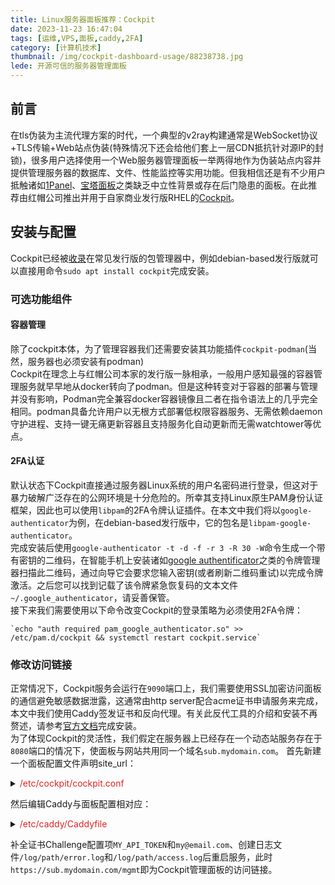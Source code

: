 ```yaml
---
title: Linux服务器面板推荐：Cockpit
date: 2023-11-23 16:47:04
tags: [运维,VPS,面板,caddy,2FA]
category: [计算机技术]
thumbnail: /img/cockpit-dashboard-usage/88238738.jpg
lede: 开源可信的服务器管理面板  
---
```

## 前言
在tls伪装为主流代理方案的时代，一个典型的v2ray构建通常是WebSocket协议+TLS传输+Web站点伪装(特殊情况下还会给他们套上一层CDN抵抗针对源IP的封锁)，很多用户选择使用一个Web服务器管理面板一举两得地作为伪装站点内容并提供管理服务器的数据库、文件、性能监控等实用功能。但我相信还是有不少用户抵触诸如[1Panel](https://1panel.cn/)、[宝塔面板](https://www.bt.cn/)之类缺乏中立性背景或存在后门隐患的面板。在此推荐由红帽公司推出并用于自家商业发行版RHEL的[Cockpit](https://cockpit-project.org/)。  

## 安装与配置
Cockpit已经被[收录](https://cockpit-project.org/running.html)在常见发行版的包管理器中，例如debian-based发行版就可以直接用命令`sudo apt install cockpit`完成安装。

### 可选功能组件
#### 容器管理
除了cockpit本体，为了管理容器我们还需要安装其功能插件`cockpit-podman`(当然，服务器也必须安装有podman)  
Cockpit在理念上与红帽公司本家的发行版一脉相承，一般用户感知最强的容器管理服务就早早地从docker转向了podman。但是这种转变对于容器的部署与管理并没有影响，Podman完全兼容docker容器镜像且二者在指令语法上的几乎完全相同。podman具备允许用户以无根方式部署低权限容器服务、无需依赖daemon守护进程、支持一键无痛更新容器且支持服务化自动更新而无需watchtower等优点。  

#### 2FA认证
默认状态下Cockpit直接通过服务器Linux系统的用户名密码进行登录，但这对于暴力破解广泛存在的公网环境是十分危险的。所幸其支持Linux原生PAM身份认证框架，因此也可以使用`libpam`的2FA令牌认证插件。在本文中我们将以`google-authenticator`为例，在debian-based发行版中，它的包名是`libpam-google-authenticator`。  
完成安装后使用`google-authenticator -t -d -f -r 3 -R 30 -W`命令生成一个带有密钥的二维码，在智能手机上安装诸如[google authentificator](https://play.google.com/store/apps/details?id=com.google.android.apps.authenticator2)之类的令牌管理器扫描此二维码，通过向导它会要求您输入密钥(或者刷新二维码重试)以完成令牌激活。之后您可以找到记载了该令牌紧急恢复码的文本文件`~/.google_authenticator`，请妥善保管。  
接下来我们需要使用以下命令改变Cockpit的登录策略为必须使用2FA令牌：  
```shell
`echo "auth required pam_google_authenticator.so" >> /etc/pam.d/cockpit && systemctl restart cockpit.service`
```

### 修改访问链接
正常情况下，Cockpit服务会运行在`9090`端口上，我们需要使用SSL加密访问面板的通信避免敏感数据泄露，这通常由http server配合acme证书申请服务来完成，本文中我们使用Caddy签发证书和反向代理。有关此反代工具的介绍和安装不再赘述，请参考[官方文档](https://caddyserver.com/docs/install)完成安装。  
为了体现Cockpit的灵活性，我们假定在服务器上已经存在一个动态站服务存在于`8080`端口的情况下，使面板与网站共用同一个域名`sub.mydomain.com`。
首先新建一个面板配置文件声明site_url：  
<details>
<summary><font color="#E02222">/etc/cockpit/cockpit.conf</font></summary>

```conf
[WebService]
Origins = https://sub.mydomain.com wss://sub.mydomain.com
ProtocolHeader = X-Forwarded-Proto
UrlRoot=/mgmt
```
</details>

然后编辑Caddy与面板配置相对应：  

<details>
<summary><font color="#E02222">/etc/caddy/Caddyfile</font></summary>

```
{
    https_port 443
    log {
        output file /log/path/error.log
        format console
        level error
    }
    admin off
    acme_dns cloudflare MY_API_TOKEN
    email my@email.com
}
*.mydomain.com {
    encode gzip zstd
    log {
        output file /log/path/access.log
        format console
    }
    @sub host sub.mydomain.com
    handle @sub {
        ## website
        reverse_proxy 127.0.0.1:8080   
        ## cockpit
        reverse_proxy /mgmt/* 127.0.0.1:9090 {
            transport http {
                tls_insecure_skip_verify
            }
        }
        rewrite /mgmt /mgmt/
    }    
    ## Fallback for otherwise unhandled domains
    handle {
        abort
    }
}
```
</details>

补全证书Challenge配置项`MY_API_TOKEN`和`my@email.com`、创建日志文件`/log/path/error.log`和`/log/path/access.log`后重启服务，此时`https://sub.mydomain.com/mgmt`即为Cockpit管理面板的访问链接。  
